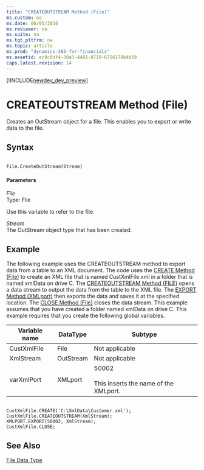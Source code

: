 ```yaml
---
title: "CREATEOUTSTREAM Method (File)"
ms.custom: na
ms.date: 06/05/2016
ms.reviewer: na
ms.suite: na
ms.tgt_pltfrm: na
ms.topic: article
ms.prod: "dynamics-365-for-financials"
ms.assetid: ec9c0df4-30e3-4481-8710-6756178b4b19
caps.latest.revision: 14
---
```


[!INCLUDE[newdev_dev_preview](../includes/newdev_dev_preview.md)]

# CREATEOUTSTREAM Method (File)
Creates an OutStream object for a file. This enables you to export or write data to the file.  

## Syntax  

```  

File.CreateOutStream(Stream)  
```  

#### Parameters  
 *File*  
 Type: File  

 Use this variable to refer to the file.  

 *Stream*  
 The OutStream object type that has been created.  

 <!--Links For more information, see [How to: Use Streams to Write to Text Files](How-to--Use-Streams-to-Write-to-Text-Files.md).  -->

## Example  
 The following example uses the CREATEOUTSTREAM method to export data from a table to an XML document. The code uses the [CREATE Method \(File\)](devenv-CREATE-Method-File.md) to create an XML file that is named CustXmlFile.xml in a folder that is named xmlData on drive C. The [CREATEOUTSTREAM Method \(FILE\)](devenv-CREATEOUTSTREAM-Method-File.md) opens a data stream to output the data from the table to the XML file. The [EXPORT Method \(XMLport\)](devenv-EXPORT-Method-XMLport.md) then exports the data and saves it at the specified location. The [CLOSE Method \(File\)](devenv-CLOSE-Method-File.md) closes the data stream. This example assumes that you have created a folder named xmlData on drive C. This example requires that you create the following global variables.  

|Variable name|DataType|Subtype|  
|-------------------|--------------|-------------|  
|CustXmlFile|File|Not applicable|  
|XmlStream|OutStream|Not applicable|  
|varXmlPort|XMLport|50002<br /><br /> This inserts the name of the XMLport.|  

```  

CustXmlFile.CREATE('C:\XmlData\Customer.xml');  
CustXmlFile.CREATEOUTSTREAM(XmlStream);  
XMLPORT.EXPORT(50002, XmlStream);  
CustXmlFile.CLOSE;  

```  

## See Also  
 [File Data Type](../datatypes/devenv-File-Data-Type.md)
